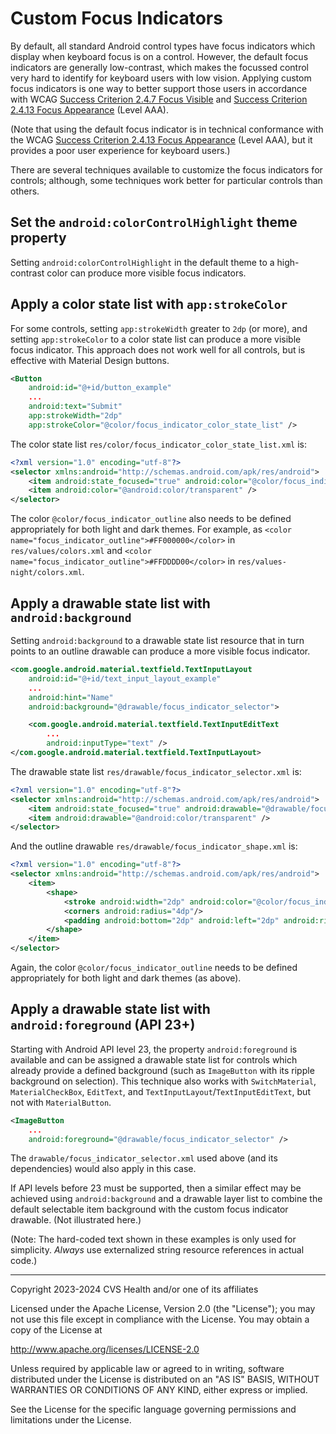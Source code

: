 # Custom Focus Indicators
By default, all standard Android control types have focus indicators which display when keyboard focus is on a control. However, the default focus indicators are generally low-contrast, which makes the focussed control very hard to identify for keyboard users with low vision. Applying custom focus indicators is one way to better support those users in accordance with WCAG [Success Criterion 2.4.7 Focus Visible](https://www.w3.org/TR/WCAG22/#focus-visible) and [Success Criterion 2.4.13 Focus Appearance](https://www.w3.org/TR/WCAG22/#focus-appearance) (Level AAA).

(Note that using the default focus indicator is in technical conformance with the WCAG [Success Criterion 2.4.13 Focus Appearance](https://www.w3.org/TR/WCAG22/#focus-appearance) (Level AAA), but it provides a poor user experience for keyboard users.)

There are several techniques available to customize the focus indicators for controls; although, some techniques work better for particular controls than others.

## Set the `android:colorControlHighlight` theme property

Setting `android:colorControlHighlight` in the default theme to a high-contrast color can produce more visible focus indicators.

## Apply a color state list with `app:strokeColor`

For some controls, setting `app:strokeWidth` greater to `2dp` (or more), and setting `app:strokeColor` to a color state list can produce a more visible focus indicator. This approach does not work well for all controls, but is effective with Material Design buttons.

```xml
<Button
    android:id="@+id/button_example"
    ...
    android:text="Submit"
    app:strokeWidth="2dp"
    app:strokeColor="@color/focus_indicator_color_state_list" />
```

The color state list `res/color/focus_indicator_color_state_list.xml` is:

```xml
<?xml version="1.0" encoding="utf-8"?>
<selector xmlns:android="http://schemas.android.com/apk/res/android">
    <item android:state_focused="true" android:color="@color/focus_indicator_outline" />
    <item android:color="@android:color/transparent" />
</selector>
```

The color `@color/focus_indicator_outline` also needs to be defined appropriately for both light and dark themes. For example, as `<color name="focus_indicator_outline">#FF000000</color>` in `res/values/colors.xml` and `<color name="focus_indicator_outline">#FFDDDD00</color>` in `res/values-night/colors.xml`.

## Apply a drawable state list with `android:background`

Setting `android:background` to a drawable state list resource that in turn points to an outline drawable can produce a more visible focus indicator.

```xml
<com.google.android.material.textfield.TextInputLayout
    android:id="@+id/text_input_layout_example"
    ...
    android:hint="Name"
    android:background="@drawable/focus_indicator_selector">

    <com.google.android.material.textfield.TextInputEditText
        ...
        android:inputType="text" />
</com.google.android.material.textfield.TextInputLayout>
```

The drawable state list `res/drawable/focus_indicator_selector.xml` is:

```xml
<?xml version="1.0" encoding="utf-8"?>
<selector xmlns:android="http://schemas.android.com/apk/res/android">
    <item android:state_focused="true" android:drawable="@drawable/focus_indicator_shape" />
    <item android:drawable="@android:color/transparent" />
</selector>
```

And the outline drawable `res/drawable/focus_indicator_shape.xml` is:

```xml
<?xml version="1.0" encoding="utf-8"?>
<selector xmlns:android="http://schemas.android.com/apk/res/android">
    <item>
        <shape>
            <stroke android:width="2dp" android:color="@color/focus_indicator_outline"/>
            <corners android:radius="4dp"/>
            <padding android:bottom="2dp" android:left="2dp" android:right="2dp" android:top="2dp" />
        </shape>
    </item>
</selector>
```

Again, the color `@color/focus_indicator_outline` needs to be defined appropriately for both light and dark themes (as above). 

## Apply a drawable state list with `android:foreground` (API 23+)

Starting with Android API level 23, the property `android:foreground` is available and can be assigned a drawable state list for controls which already provide a defined background (such as `ImageButton` with its ripple background on selection). This technique also works with `SwitchMaterial`, `MaterialCheckBox`, `EditText`, and `TextInputLayout`/`TextInputEditText`, but not with `MaterialButton`.

```xml
<ImageButton
    ...
    android:foreground="@drawable/focus_indicator_selector" />
```

The `drawable/focus_indicator_selector.xml` used above (and its dependencies) would also apply in this case.

If API levels before 23 must be supported, then a similar effect may be achieved using `android:background` and a drawable layer list to combine  the default selectable item background with the custom focus indicator drawable. (Not illustrated here.)

(Note: The hard-coded text shown in these examples is only used for simplicity. _Always_ use externalized string resource references in actual code.)

----

Copyright 2023-2024 CVS Health and/or one of its affiliates
   
Licensed under the Apache License, Version 2.0 (the "License");
you may not use this file except in compliance with the License.
You may obtain a copy of the License at

http://www.apache.org/licenses/LICENSE-2.0
       
Unless required by applicable law or agreed to in writing, software
distributed under the License is distributed on an "AS IS" BASIS,
WITHOUT WARRANTIES OR CONDITIONS OF ANY KIND, either express or implied.
   
See the License for the specific language governing permissions and
limitations under the License.

